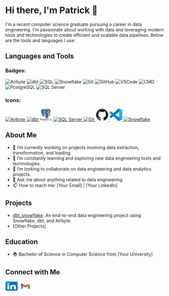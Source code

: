 # Hi there, I'm Patrick 👋

I'm a recent computer science graduate pursuing a career in data engineering. I'm passionate about working with data and leveraging modern tools and technologies to create efficient and scalable data pipelines. Below are the tools and languages I use:

## Languages and Tools

### Badges:
![Airbyte](https://img.shields.io/badge/Airbyte-2962FF?style=for-the-badge&logo=airbyte&logoColor=white)
![dbt](https://img.shields.io/badge/dbt-FF694B?style=for-the-badge&logo=dbt&logoColor=white)
![SQL](https://img.shields.io/badge/SQL-003B57?style=for-the-badge&logo=postgresql&logoColor=white)
![Snowflake](https://img.shields.io/badge/Snowflake-29B5E8?style=for-the-badge&logo=snowflake&logoColor=white)
![Git](https://img.shields.io/badge/Git-F05032?style=for-the-badge&logo=git&logoColor=white)
![GitHub](https://img.shields.io/badge/GitHub-181717?style=for-the-badge&logo=github&logoColor=white)
![VSCode](https://img.shields.io/badge/VS%20Code-007ACC?style=for-the-badge&logo=visual-studio-code&logoColor=white)
![CMD](https://img.shields.io/badge/CMD-4A4A4A?style=for-the-badge&logo=windows-terminal&logoColor=white)
![PostgreSQL](https://img.shields.io/badge/PostgreSQL-316192?style=for-the-badge&logo=postgresql&logoColor=white)
![SQL Server](https://img.shields.io/badge/SQL%20Server-CC2927?style=for-the-badge&logo=microsoft-sql-server&logoColor=white)

### Icons:
<p align="left">
  <a href="https://airbyte.io/" target="_blank" rel="noreferrer"> 
    <img src="https://avatars.githubusercontent.com/u/66586921?s=200&v=4" alt="Airbyte" width="40" height="40"/> 
  </a>
  <a href="https://www.getdbt.com/" target="_blank" rel="noreferrer"> 
    <img src="https://avatars.githubusercontent.com/u/15415524?s=200&v=4" alt="dbt" width="40" height="40"/> 
  </a>
  <a href="https://www.postgresql.org/" target="_blank" rel="noreferrer"> 
    <img src="https://raw.githubusercontent.com/devicons/devicon/master/icons/postgresql/postgresql-original-wordmark.svg" alt="PostgreSQL" width="40" height="40"/> 
  </a>
  <a href="https://www.microsoft.com/en-us/sql-server" target="_blank" rel="noreferrer"> 
    <img src="https://www.svgrepo.com/show/303229/microsoft-sql-server-logo.svg" alt="SQL Server" width="40" height="40"/> 
  </a>
  <a href="https://git-scm.com/" target="_blank" rel="noreferrer"> 
    <img src="https://www.vectorlogo.zone/logos/git-scm/git-scm-icon.svg" alt="Git" width="40" height="40"/> 
  </a>
  <a href="https://github.com/" target="_blank" rel="noreferrer"> 
    <img src="https://raw.githubusercontent.com/devicons/devicon/master/icons/github/github-original.svg" alt="GitHub" width="40" height="40"/> 
  </a>
  <a href="https://code.visualstudio.com/" target="_blank" rel="noreferrer"> 
    <img src="https://raw.githubusercontent.com/devicons/devicon/master/icons/vscode/vscode-original.svg" alt="VS Code" width="40" height="40"/> 
  </a>
  <a href="https://www.snowflake.com/" target="_blank" rel="noreferrer"> 
    <img src="https://avatars.githubusercontent.com/u/11776755?s=200&v=4" alt="Snowflake" width="40" height="40"/> 
  </a>
</p>

## About Me

- 🔭 I’m currently working on projects involving data extraction, transformation, and loading.
- 🌱 I’m constantly learning and exploring new data engineering tools and technologies.
- 👯 I’m looking to collaborate on data engineering and data analytics projects.
- 💬 Ask me about anything related to data engineering.
- 📫 How to reach me: [Your Email] | [Your LinkedIn]

## Projects

- [dbt_snowflake](https://github.com/your-username/dbt_snowflake): An end-to-end data engineering project using Snowflake, dbt, and Airbyte.
- [Other Projects]

## Education

- 📚 Bachelor of Science in Computer Science from [Your University]

## Connect with Me

<p align="left">
  <a href="https://linkedin.com/in/your-linkedin" target="blank">
    <img align="center" src="https://raw.githubusercontent.com/devicons/devicon/master/icons/linkedin/linkedin-original.svg" alt="LinkedIn" height="30" width="40" />
  </a>
  <a href="mailto:your-email@gmail.com" target="blank">
    <img align="center" src="https://raw.githubusercontent.com/edent/SuperTinyIcons/master/images/svg/gmail.svg" alt="Email" height="30" width="40" />
  </a>
</p>
